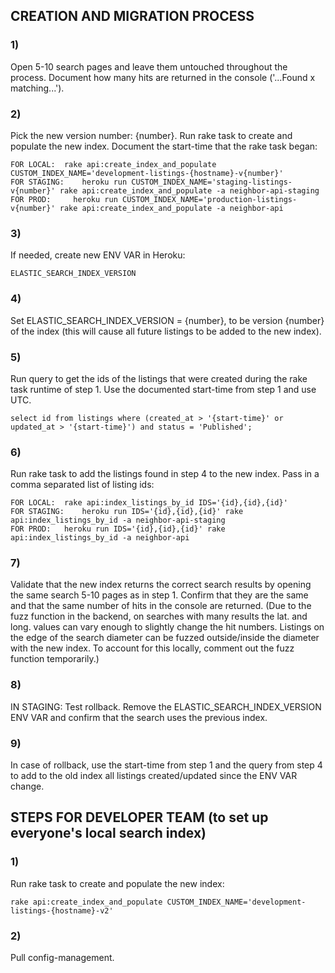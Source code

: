 <!-- TITLE: Creating New Elastic Search Index and Migrating Listings -->

## CREATION AND MIGRATION PROCESS

### 1)

Open 5-10 search pages and leave them untouched throughout the process. Document how many hits are returned in the console ('...Found x matching...').

### 2) 

Pick the new version number: {number}. Run rake task to create and populate the new index. Document the start-time that the rake task began:

	FOR LOCAL:	rake api:create_index_and_populate CUSTOM_INDEX_NAME='development-listings-{hostname}-v{number}'
	FOR STAGING:	heroku run CUSTOM_INDEX_NAME='staging-listings-v{number}' rake api:create_index_and_populate -a neighbor-api-staging
	FOR PROD:     heroku run CUSTOM_INDEX_NAME='production-listings-v{number}' rake api:create_index_and_populate -a neighbor-api

### 3)

If needed, create new ENV VAR in Heroku:

	ELASTIC_SEARCH_INDEX_VERSION

### 4)

Set ELASTIC_SEARCH_INDEX_VERSION = {number}, to be version {number} of the index (this will cause all future listings to be added to the new index).

### 5)

Run query to get the ids of the listings that were created during the rake task runtime of step 1. Use the documented start-time from step 1 and use UTC.

	select id from listings where (created_at > '{start-time}' or updated_at > '{start-time}') and status = 'Published';

### 6)

Run rake task to add the listings found in step 4 to the new index. Pass in a comma separated list of listing ids:

	FOR LOCAL:	rake api:index_listings_by_id IDS='{id},{id},{id}'
	FOR STAGING:	heroku run IDS='{id},{id},{id}' rake api:index_listings_by_id -a neighbor-api-staging
	FOR PROD:	heroku run IDS='{id},{id},{id}' rake api:index_listings_by_id -a neighbor-api

### 7)

Validate that the new index returns the correct search results by opening the same search 5-10 pages as in step 1. Confirm that they are the same and that the same number of hits in the console are returned. (Due to the fuzz function in the backend, on searches with many results the lat. and long. values can vary enough to slightly change the hit numbers. Listings on the edge of the search diameter can be fuzzed outside/inside the diameter with the new index. To account for this locally, comment out the fuzz function temporarily.)

### 8) 

IN STAGING: Test rollback. Remove the ELASTIC_SEARCH_INDEX_VERSION ENV VAR and confirm that the search uses the previous index.

### 9)

In case of rollback, use the start-time from step 1 and the query from step 4 to add to the old index all listings created/updated since the ENV VAR change.


## STEPS FOR DEVELOPER TEAM (to set up everyone's local search index)


### 1)

Run rake task to create and populate the new index:

	rake api:create_index_and_populate CUSTOM_INDEX_NAME='development-listings-{hostname}-v2'

### 2)

Pull config-management.